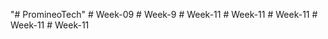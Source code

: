 "# PromineoTech" 
#   W e e k - 0 9  
 #   W e e k - 9  
 #   W e e k - 1 1  
 #   W e e k - 1 1  
 #   W e e k - 1 1  
 #   W e e k - 1 1  
 #   W e e k - 1 1  
 